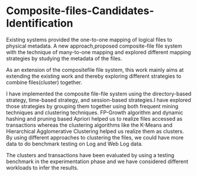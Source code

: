 # Composite-files-Candidates-Identification
Existing systems provided the one-to-one mapping of logical files to physical metadata. A new approach,proposed
composite-file file system with the technique of many-to-one mapping and explored different mapping strategies by studying
the metadata of the files.

As an extension of the compositefile file system, this work mainly aims at extending the existing work and thereby exploring different strategies to combine files(cluster) together. 

I have implemented the composite file-file system using the directory-based strategy, time-based strategy, and session-based strategies.I have explored those strategies by grouping them together using both frequent mining techniques
and clustering techniques. 
FP-Growth algorithm and dynamic hashing and pruning based Apriori helped us to realize files accessed as transactions whereas the clustering algorithms like the K-Means and Hierarchical Agglomerative Clustering helped us realize them as clusters. By using different approaches to clustering the files, we could have more data to do benchmark testing on Log and Web Log data. 

The clusters and transactions have been evaluated by using a testing benchmark in the experimentation phase and we have considered different workloads to infer the results.

